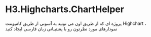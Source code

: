 # H3.Highcharts.ChartHelper
پروژه ای که از طریق اون می تونید به آسونی از طریق کامپوننت Highchart ، نمودارهای مورد نظرتون رو با پشتیبانی زبان فارسی ایجاد کنید
